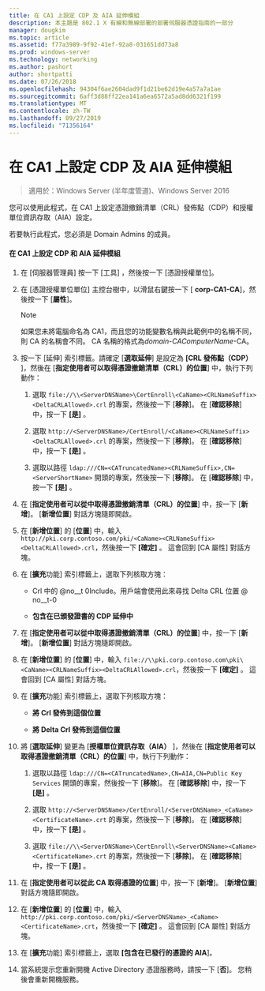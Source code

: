 ```yaml
---
title: 在 CA1 上設定 CDP 及 AIA 延伸模組
description: 本主題是 802.1 X 有線和無線部署的部署伺服器憑證指南的一部分
manager: dougkim
ms.topic: article
ms.assetid: f77a3989-9f92-41ef-92a8-031651dd73a8
ms.prod: windows-server
ms.technology: networking
ms.author: pashort
author: shortpatti
ms.date: 07/26/2018
ms.openlocfilehash: 94304f6ae2604dad9f1d21be62d19e4a57a7a1ae
ms.sourcegitcommit: 6aff3d88ff22ea141a6ea6572a5ad8dd6321f199
ms.translationtype: MT
ms.contentlocale: zh-TW
ms.lasthandoff: 09/27/2019
ms.locfileid: "71356164"
---
```

# <a name="configure-the-cdp-and-aia-extensions-on-ca1"></a>在 CA1 上設定 CDP 及 AIA 延伸模組

>適用於：Windows Server (半年度管道)、Windows Server 2016

您可以使用此程式，在 CA1 上設定憑證撤銷清單（CRL）發佈點（CDP）和授權單位資訊存取（AIA）設定。  
  
若要執行此程式，您必須是 Domain Admins 的成員。  
  
#### <a name="to-configure-the-cdp-and-aia-extensions-on-ca1"></a>在 CA1 上設定 CDP 和 AIA 延伸模組  
  
1.  在 [伺服器管理員] 按一下 [工具] ，然後按一下 [憑證授權單位]。  
  
2.  在 [憑證授權單位單位] 主控台樹中，以滑鼠右鍵按一下 [ **corp-CA1-CA**]，然後按一下 [**屬性**]。  
  
    > [!NOTE]  
    > 如果您未將電腦命名為 CA1，而且您的功能變數名稱與此範例中的名稱不同，則 CA 的名稱會不同。 CA 名稱的格式為*domain*-*CAComputerName*-CA。  
  
3.  按一下 [延伸] 索引標籤。請確定 [**選取延伸**] 是設定為 **[CRL 發佈點（CDP）** ]，然後在 [**指定使用者可以取得憑證撤銷清單（CRL）的位置**] 中，執行下列動作：  
  
    1.  選取 `file://\\<ServerDNSName>\CertEnroll\<CaName><CRLNameSuffix><DeltaCRLAllowed>.crl` 的專案，然後按一下 [**移除**]。 在 [**確認移除**] 中，按一下 **[是]** 。  
  
    2.  選取 `http://<ServerDNSName>/CertEnroll/<CaName><CRLNameSuffix><DeltaCRLAllowed>.crl` 的專案，然後按一下 [**移除**]。 在 [**確認移除**] 中，按一下 **[是]** 。  
  
    3.  選取以路徑 `ldap:///CN=<CATruncatedName><CRLNameSuffix>,CN=<ServerShortName>` 開頭的專案，然後按一下 [**移除**]。 在 [**確認移除**] 中，按一下 **[是]** 。  
  
4.  在 [**指定使用者可以從中取得憑證撤銷清單（CRL）的位置**] 中，按一下 [**新增**]。 [**新增位置**] 對話方塊隨即開啟。  
  
5.  在 [**新增位置**] 的 [**位置**] 中，輸入 `http://pki.corp.contoso.com/pki/<CaName><CRLNameSuffix><DeltaCRLAllowed>.crl`，然後按一下 **[確定]** 。 這會回到 [CA 屬性] 對話方塊。  
  
6.  在 [**擴充**功能] 索引標籤上，選取下列核取方塊：  
  
    -   Crl 中的 @no__t 0Include。用戶端會使用此來尋找 Delta CRL 位置 @ no__t-0  
  
    -   **包含在已頒發證書的 CDP 延伸中**  
  
7.  在 [**指定使用者可以從中取得憑證撤銷清單（CRL）的位置**] 中，按一下 [**新增**]。 [**新增位置**] 對話方塊隨即開啟。  
  
8.  在 [**新增位置**] 的 [**位置**] 中，輸入 `file://\\pki.corp.contoso.com\pki\<CaName><CRLNameSuffix><DeltaCRLAllowed>.crl`，然後按一下 **[確定]** 。 這會回到 [CA 屬性] 對話方塊。  
  
9. 在 [**擴充**功能] 索引標籤上，選取下列核取方塊：  
  
    -   **將 Crl 發佈到這個位置**  
  
    -   **將 Delta Crl 發佈到這個位置**  
  
10. 將 [**選取延伸**] 變更為 [**授權單位資訊存取（AIA）** ]，然後在 [**指定使用者可以取得憑證撤銷清單（CRL）的位置**] 中，執行下列動作：  
  
    1.  選取以路徑 `ldap:///CN=<CATruncatedName>,CN=AIA,CN=Public Key Services` 開頭的專案，然後按一下 [**移除**]。 在 [**確認移除**] 中，按一下 **[是]** 。  
  
    2.  選取 `http://<ServerDNSName>/CertEnroll/<ServerDNSName>_<CaName><CertificateName>.crt` 的專案，然後按一下 [**移除**]。 在 [**確認移除**] 中，按一下 **[是]** 。  
  
    3.  選取 `file://\\<ServerDNSName>\CertEnroll\<ServerDNSName><CaName><CertificateName>.crt` 的專案，然後按一下 [**移除**]。 在 [**確認移除**] 中，按一下 **[是]** 。  
  
11. 在 [**指定使用者可以從此 CA 取得憑證的位置**] 中，按一下 [**新增**]。 [**新增位置**] 對話方塊隨即開啟。  
  
12. 在 [**新增位置**] 的 [**位置**] 中，輸入 `http://pki.corp.contoso.com/pki/<ServerDNSName>_<CaName><CertificateName>.crt`，然後按一下 **[確定]** 。 這會回到 [CA 屬性] 對話方塊。  
  
13. 在 [**擴充**功能] 索引標籤上，選取 **[包含在已發行的憑證的 AIA**]。  
  
14. 當系統提示您重新開機 Active Directory 憑證服務時，請按一下 [**否**]。 您稍後會重新開機服務。  
  

